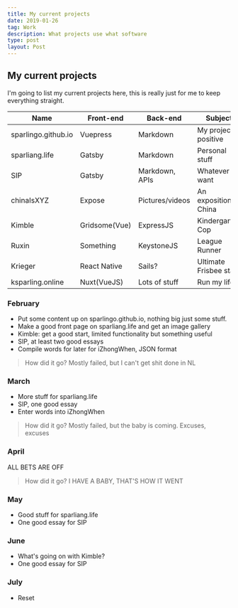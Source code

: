 ```yaml
---
title: My current projects
date: 2019-01-26
tag: Work
description: What projects use what software
type: post
layout: Post
---
```

## My current projects

I'm going to list my current projects here, this is really just for me to keep everything straight.

| Name               | Front-end       | Back-end            | Subject                | Timeline  |
|--------------------|-----------------|---------------------|------------------------|-----------|
|sparlingo.github.io |Vuepress         |Markdown             |My projects, positive   |Ongoing    |
|sparliang.life      |Gatsby           |Markdown             |Personal stuff          |Ongoing    |
|SIP                 |Gatsby           |Markdown, APIs       |Whatever I want         |Ongoing    |
|chinaIsXYZ          |Expose           |Pictures/videos      |An exposition of China  |2019       |
|Kimble              |Gridsome(Vue)    |ExpressJS            |Kindergarten Cop        |2019/2020  |
|Ruxin               |Something        |KeystoneJS           |League Runner           |2020       |
|Krieger             |React Native     |Sails?               |Ultimate Frisbee stats  |2020       |
|ksparling.online    |Nuxt(VueJS)      |Lots of stuff        |Run my life             |2020       |


### February
- Put some content up on sparlingo.github.io, nothing big just some stuff.
- Make a good front page on sparliang.life and get an image gallery
- Kimble: get a good start, limited functionality but something useful
- SIP, at least two good essays
- Compile words for later for iZhongWhen, JSON format

>How did it go? Mostly failed, but I can't get shit done in NL

### March
- More stuff for sparliang.life
- SIP, one good essay
- Enter words into iZhongWhen

>How did it go? Mostly failed, but the baby is coming. Excuses, excuses

### April
ALL BETS ARE OFF

>How did it go? I HAVE A BABY, THAT'S HOW IT WENT

### May
- Good stuff for sparliang.life
- One good essay for SIP

### June
- What's going on with Kimble?
- One good essay for SIP

### July
- Reset
